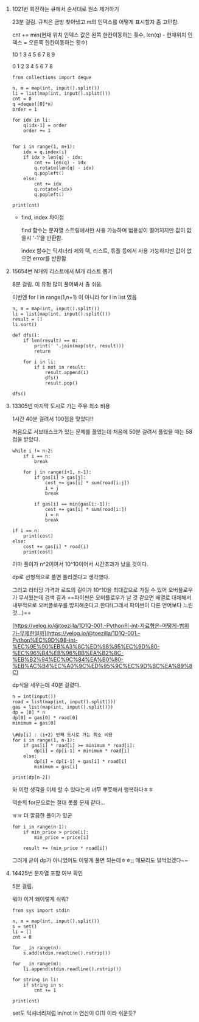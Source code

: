 1. 1021번 회전하는 큐에서 순서대로 원소 제거하기
    
    23분 걸림. 규칙은 금방 찾아냈고 m의 인덱스를 어떻게 표시할지 좀 고민함.
    
    cnt += min(현재 위치 인덱스 값은 왼쪽 한칸이동하는 횟수, len(q) - 현재위치 인덱스 = 오른쪽 한칸이동하는 횟수)
    
    10 1 3 4 5 6 7 8 9
    
    0 1 2 3 4 5 6 7 8
    
    ```
    from collections import deque
    
    n, m = map(int, input().split())
    li = list(map(int, input().split()))
    cnt = 0
    q =deque([0]*n)
    order = 1
    
    for idx in li:
        q[idx-1] = order
        order += 1 
    
    
    for i in range(1, m+1):
        idx = q.index(i)
        if idx > len(q) - idx:
            cnt += len(q) - idx
            q.rotate(len(q) - idx)
            q.popleft()
        else:
            cnt += idx
            q.rotate(-idx)
            q.popleft()
    
    print(cnt)
    ```
    
    - find, index 차이점
        
        find 함수는 문자열 스트링에서만 사용 가능하며 범용성이 떨어지지만 값이 없을시 ‘-1’을 반환함.
        
        index 함수는 딕셔너리 제외 덱, 리스트, 튜플 등에서 사용 가능하지만 값이 없으면 error를 반환함
        
          
        
2. 15654번 N개의 리스트에서 M개 리스트 뽑기
    
    8분 걸림. 이 유형 많이 풀어봐서 좀 쉬움.
    
    이번엔 for I in range(1,n+1) 이 아니라 for I in list 였음
    
    ```
    n, m = map(int, input().split())
    li = list(map(int, input().split()))
    result = []
    li.sort()
    
    def dfs():
        if len(result) == m:
            print(' '.join(map(str, result)))
            return
        
        for i in li:
            if i not in result:
                result.append(i)
                dfs()
                result.pop()
    
    dfs()
    ```
    

  

1. 13305번 마지막 도시로 가는 주유 최소 비용
    
    1시간 40분 걸려서 100점을 맞았다!!
    
    처음으로 서브태스크가 있는 문제를 풀었는데 처음에 50분 걸려서 풀었을 때는 58점을 받았다.
    
    ```
    while i != n-2:
        if i == n:
            break
    
        for j in range(i+1, n-1):
            if gas[i] > gas[j]:
                cost += gas[i] * sum(road[i:j]) 
                i = j
                break
    
            if gas[i] == min(gas[i:-1]):
                cost += gas[i] * sum(road[i:])
                i = n
                break
    
    if i == n:
        print(cost)
    else:
        cost += gas[i] * road(i)
        print(cost)
    ```
    
    아마 풀이가 n^2이여서 10^10이어서 시간초과가 났을 것이다.
    
    dp로 선형적으로 풀면 풀리겠다고 생각했다.
    
    그리고 리터당 가격과 로드의 길이가 10^10을 최대값으로 가질 수 있어 오버플로우가 무서웠는데 검색 결과 ==파이썬은 오버플로우가 날 것 같으면 배열로 대체해서 내부적으로 오버플로우를 방지해준다고 한다!(그래서 파이썬이 다른 언어보다 느린것…)==
    
    [https://velog.io/@toezilla/1D1Q-001.-Python의-int-자료형은-어떻게-범위가-무제한일까](https://velog.io/@toezilla/1D1Q-001.-Python%EC%9D%98-int-%EC%9E%90%EB%A3%8C%ED%98%95%EC%9D%80-%EC%96%B4%EB%96%BB%EA%B2%8C-%EB%B2%94%EC%9C%84%EA%B0%80-%EB%AC%B4%EC%A0%9C%ED%95%9C%EC%9D%BC%EA%B9%8C)
    
    dp식을 세우는데 40분 걸렸다.
    
    ```
    n = int(input())
    road = list(map(int, input().split()))
    gas = list(map(int, input().split()))
    dp = [0] * n
    dp[0] = gas[0] * road[0]
    minimum = gas[0]
    
    \#dp[i] : (i+2) 번째 도시로 가는 최소 비용
    for i in range(1, n-1):
        if gas[i] * road[i] >= minimum * road[i]:
            dp[i] = dp[i-1] + minimum * road[i]
        else:
            dp[i] = dp[i-1] + gas[i] * road[i]
            minimum = gas[i]
    
    print(dp[n-2])
    ```
    
    와 이런 생각을 이제 할 수 있다는게 너무 뿌듯해서 행복하다ㅎㅎ
    
    역순의 for문으로는 절대 못풀 문제 같다…
    
    ㅠㅠ 더 깔끔한 풀이가 있군
    
    ```
    for i in range(n-1):
        if min_price > price[i]:
            min_price = price[i]
            
        result += (min_price * road[i])
    ```
    
    그러게 굳이 dp가 아니었어도 이렇게 풀면 되는데ㅎㅎ;; 메모리도 덜먹었겠다~~
    
      
    
2. 14425번 문자열 포함 여부 확인
    
    5분 걸림.
    
    뭐야 이거 왜이렇게 쉬워?
    
    ```
    from sys import stdin
    
    n, m = map(int, input().split())
    s = set()
    li = []
    cnt = 0
    
    for _ in range(n):
        s.add(stdin.readline().rstrip())
    
    for _ in range(m):
        li.append(stdin.readline().rstrip())
    
    for string in li:
        if string in s:
            cnt += 1
    
    print(cnt)
    ```
    
    set도 딕셔너리처럼 in/not in 연산이 O(1) 이라 쉬운듯?